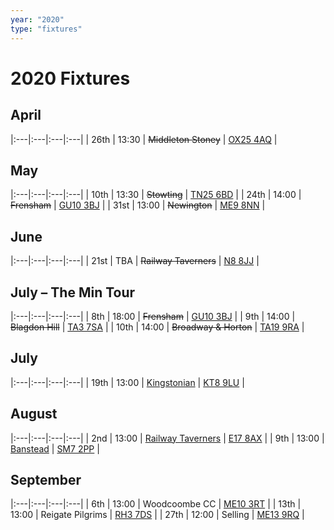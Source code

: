 ```yaml
---
year: "2020"
type: "fixtures"
---
```


# 2020 Fixtures

## April

|:---|:---|:---|:---|
| 26th | 13:30 | <del>Middleton Stoney</del> | [OX25 4AQ](https//goo.gl/maps/2oHFhgW7cVt) | 

## May

|:---|:---|:---|:---|
| 10th | 13:30 | <del>Stowting</del> | [TN25 6BD](https//goo.gl/maps/5KNmaMe6Wb42) | 
| 24th | 14:00 | <del>Frensham</del> | [GU10 3BJ](https//goo.gl/maps/xBUZvPU1vnK2) | 
| 31st | 13:00 | <del>Newington</del> | [ME9 8NN](https//goo.gl/maps/2XwQKWc9brr) | 

## June

|:---|:---|:---|:---|
| 21st | TBA | <del>Railway Taverners</del> | [N8 8JJ](https//goo.gl/maps/BuCf1MgUwJTViZ4YA) | 

## July – The Min Tour

|:---|:---|:---|:---|
| 8th | 18:00 | <del>Frensham</del> | [GU10 3BJ](https//goo.gl/maps/xBUZvPU1vnK2) | 
| 9th | 14:00 | <del>Blagdon Hill</del> | [TA3 7SA](https//goo.gl/maps/H6iLZLNcja12) | 
| 10th | 14:00 | <del>Broadway & Horton</del> | [TA19 9RA](https//goo.gl/maps/hVamJL8if6v) | 

## July

|:---|:---|:---|:---|
| 19th | 13:00 | [Kingstonian](/2020/2020-kingstonian) | [KT8 9LU](https//goo.gl/maps/4kwjPyThUMkyQfhe8) | 

## August

|:---|:---|:---|:---|
| 2nd | 13:00 | [Railway Taverners](/2020/2020-railway-taverners) | [E17 8AX](https://goo.gl/maps/UC5RuuBUG1feDDhm6) | 
| 9th | 13:00 | [Banstead](/2020/2020-banstead) | [SM7 2PP](https://goo.gl/maps/nv7dov2xsYvUnRay5) | 

## September

|:---|:---|:---|:---|
| 6th | 13:00 | Woodcoombe CC | [ME10 3RT](https://goo.gl/maps/rMva1ta8sRDV8z768) | 
| 13th | 13:00 | Reigate Pilgrims | [RH3 7DS](https//goo.gl/maps/APtKSjuaQ5v) | 
| 27th | 12:00 | Selling | [ME13 9RQ](https//goo.gl/maps/QeLhjBkEbJr) |